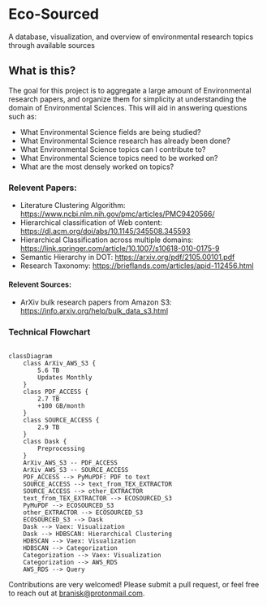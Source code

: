 # Eco-Sourced
A database, visualization, and overview of environmental research topics through available sources

## What is this?
The goal for this project is to aggregate a large amount of Environmental research papers, and organize them for simplicity at understanding the domain of Environmental Sciences.  This will aid in answering questions such as:
- What Environmental Science fields are being studied?
- What Environmental Science research has already been done?
- What Environmental Science topics can I contribute to?
- What Environmental Science topics need to be worked on?
- What are the most densely worked on topics?

### Relevent Papers:
- Literature Clustering Algorithm: https://www.ncbi.nlm.nih.gov/pmc/articles/PMC9420566/
- Hierarchical classification of Web content: https://dl.acm.org/doi/abs/10.1145/345508.345593
- Hierarchical Classification across multiple domains: https://link.springer.com/article/10.1007/s10618-010-0175-9
- Semantic Hierarchy in DOT: https://arxiv.org/pdf/2105.00101.pdf
- Research Taxonomy: https://brieflands.com/articles/apid-112456.html

#### Relevent Sources:
- ArXiv bulk research papers from Amazon S3: https://info.arxiv.org/help/bulk_data_s3.html



### Technical Flowchart
```mermaid

classDiagram
    class ArXiv_AWS_S3 {
        5.6 TB
        Updates Monthly
    }
    class PDF_ACCESS {
        2.7 TB
        +100 GB/month
    }
    class SOURCE_ACCESS {
        2.9 TB
    }
    class Dask {
        Preprocessing
    }
    ArXiv_AWS_S3 -- PDF_ACCESS
    ArXiv_AWS_S3 -- SOURCE_ACCESS
    PDF_ACCESS --> PyMuPDF: PDF to text
    SOURCE_ACCESS --> text_from_TEX_EXTRACTOR
    SOURCE_ACCESS --> other_EXTRACTOR
    text_from_TEX_EXTRACTOR --> ECOSOURCED_S3
    PyMuPDF --> ECOSOURCED_S3
    other_EXTRACTOR --> ECOSOURCED_S3
    ECOSOURCED_S3 --> Dask
    Dask --> Vaex: Visualization
    Dask --> HDBSCAN: Hierarchical Clustering
    HDBSCAN --> Vaex: Visualization
    HDBSCAN --> Categorization
    Categorization --> Vaex: Visualization
    Categorization --> AWS_RDS
    AWS_RDS --> Query
```

Contributions are very welcomed! Please submit a pull request, or feel free to reach out at branisk@protonmail.com.
